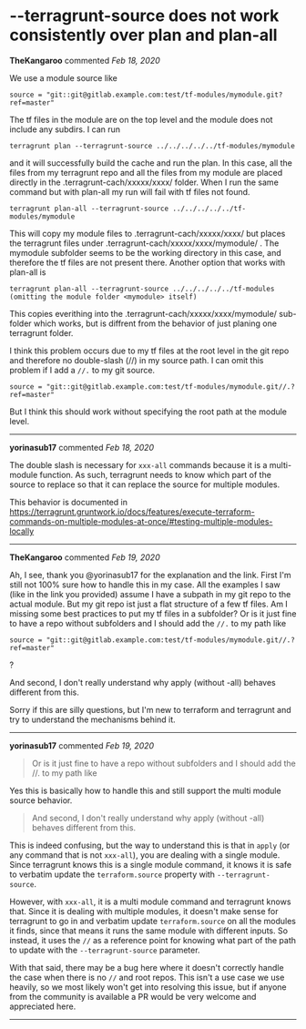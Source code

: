 # --terragrunt-source does not work consistently over plan and plan-all

**TheKangaroo** commented *Feb 18, 2020*

We use a module source like
```
source = "git::git@gitlab.example.com:test/tf-modules/mymodule.git?ref=master"
```
The tf files in the module are on the top level and the module does not include any subdirs.
I can run 
```
terragrunt plan --terragrunt-source ../../../../../tf-modules/mymodule
```
and it will successfully build the cache and run the plan.
In this case, all the files from my terragrunt repo and all the files from my module are placed directly in the .terragrunt-cach/xxxxx/xxxx/ folder.
When I run the same command but with plan-all my run will fail with tf files not found.
```
terragrunt plan-all --terragrunt-source ../../../../../tf-modules/mymodule
```
This will copy my module files to .terragrunt-cach/xxxxx/xxxx/ but places the terragrunt files under .terragrunt-cach/xxxxx/xxxx/mymodule/ . The mymodule subfolder seems to be the working directory in this case, and therefore the tf files are not present there.
Another option that works with plan-all is
```
terragrunt plan-all --terragrunt-source ../../../../../tf-modules 
(omitting the module folder <mymodule> itself)
```
This copies everithing into the .terragrunt-cach/xxxxx/xxxx/mymodule/ sub-folder which works, but is diffrent from the behavior of just planing one terragrunt folder.

I think this problem occurs due to my tf files at the root level in the git repo and therefore no double-slash (//) in my source path.
I can omit this problem if I add a `//.` to my git source.
```
source = "git::git@gitlab.example.com:test/tf-modules/mymodule.git//.?ref=master"
```
But I think this should work without specifying the root path at the module level.
<br />
***


**yorinasub17** commented *Feb 18, 2020*

The double slash is necessary for `xxx-all` commands because it is a multi-module function. As such, terragrunt needs to know which part of the source to replace so that it can replace the source for multiple modules.

This behavior is documented in https://terragrunt.gruntwork.io/docs/features/execute-terraform-commands-on-multiple-modules-at-once/#testing-multiple-modules-locally
***

**TheKangaroo** commented *Feb 19, 2020*

Ah, I see, thank you @yorinasub17 for the explanation and the link.
First I'm still not 100% sure how to handle this in my case. All the examples I saw (like in the link you provided) assume I have a subpath in my git repo to the actual module. But my git repo ist just a flat structure of a few tf files.  Am I missing some best practices to put my tf files in a subfolder? Or is it just fine to have a repo without subfolders and I should add the `//.` to my path like
```
source = "git::git@gitlab.example.com:test/tf-modules/mymodule.git//.?ref=master"
```
?

And second, I don't really understand why apply (without -all) behaves different from this. 

Sorry if this are silly questions, but I'm new to terraform and terragrunt and try to understand the mechanisms behind it.
***

**yorinasub17** commented *Feb 19, 2020*

> Or is it just fine to have a repo without subfolders and I should add the //. to my path like

Yes this is basically how to handle this and still support the multi module source behavior.

> And second, I don't really understand why apply (without -all) behaves different from this.

This is indeed confusing, but the way to understand this is that in `apply` (or any command that is not `xxx-all`), you are dealing with a single module. Since terragrunt knows this is a single module command, it knows it is safe to verbatim update the `terraform.source` property with `--terragrunt-source`.

However, with `xxx-all`, it is a multi module command and terragrunt knows that. Since it is dealing with multiple modules, it doesn't make sense for terragrunt to go in and verbatim update `terraform.source` on all the modules it finds, since that means it runs the same module with different inputs. So instead, it uses the `//` as a reference point for knowing what part of the path to update with the `--terragrunt-source` parameter.

With that said, there may be a bug here where it doesn't correctly handle the case when there is no `//` and root repos. This isn't a use case we use heavily, so we most likely won't get into resolving this issue, but if anyone from the community is available a PR would be very welcome and appreciated here.
***

